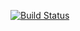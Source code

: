 [![Build Status](https://travis-ci.org/TalkedDevotee/lab11.svg?branch=master)](https://travis-ci.org/TalkedDevotee/lab11)
